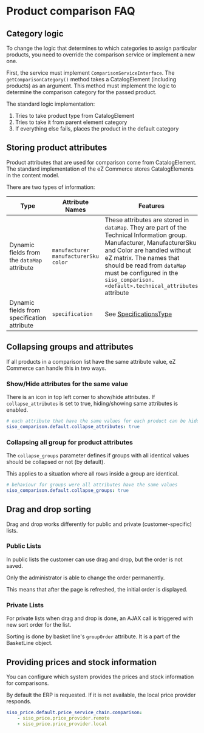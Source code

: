 # Product comparison FAQ

## Category logic

To change the logic that determines to which categories to assign particular products,
you need to override the comparison service or implement a new one.

First, the service must implement `ComparisonServiceInterface`.
The `getComparisonCategory()` method takes a CatalogElement (including products) as an argument.
This method must implement the logic to determine the comparison category for the passed product.

The standard logic implementation:

1. Tries to take product type from CatalogElement
1. Tries to take it from parent element category
1. If everything else fails, places the product in the default category

## Storing product attributes

Product attributes that are used for comparison come from CatalogElement.
The standard implementation of the eZ Commerce stores CatalogElements in the content model.

There are two types of information:

|Type|Attribute Names|Features|
|--- |--- |--- |
|Dynamic fields from the `dataMap` attribute|`manufacturer`</br>`manufacturerSku`</br>`color`|These attributes are stored in `dataMap`. They are part of the Technical Information group.</br>Manufacturer, ManufacturerSku and Color are handled without eZ matrix. The names that should be read from `dataMap` must be configured in the `siso_comparison.<default>.technical_attributes` attribute|
|Dynamic fields from specification attribute|`specification`|See [SpecificationsType](../../api/field_type_reference/specificationstype.md)|

## Collapsing groups and attributes

If all products in a comparison list have the same attribute value, 
eZ Commerce can handle this in two ways.

### Show/Hide attributes for the same value

There is an icon in top left corner to show/hide attributes.
If `collapse_attributes` is set to true, hiding/showing same attributes is enabled.

``` yaml
# each attribute that have the same values for each product can be hidden
siso_comparison.default.collapse_attributes: true
```

### Collapsing all group for product attributes

The `collapse_groups` parameter defines if groups with all identical values should be collapsed or not (by default). 

This applies to a situation where all rows inside a group are identical.

``` yaml
# behaviour for groups were all attributes have the same values
siso_comparison.default.collapse_groups: true
```

## Drag and drop sorting

Drag and drop works differently for public and private (customer-specific) lists.

### Public Lists

In public lists the customer can use drag and drop, but the order is not saved.

Only the administrator is able to change the order permanently.

This means that after the page is refreshed, the initial order is displayed.

### Private Lists

For private lists when drag and drop is done, an AJAX call is triggered with new sort order for the list.

Sorting is done by basket line's `groupOrder` attribute. It is a part of the BasketLine object.

## Providing prices and stock information

You can configure which system provides the prices and stock information for comparisons.

By default the ERP is requested. If it is not available, the local price provider responds. 

``` yaml
siso_price.default.price_service_chain.comparison:
    - siso_price.price_provider.remote
    - siso_price.price_provider.local
```
